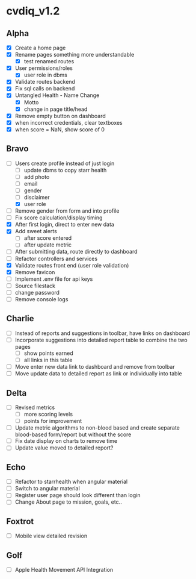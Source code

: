 # cvdiq_v1.2

## Alpha
- [x] Create a home page
- [x] Rename pages something more understandable
	- [x] test renamed routes
- [x] User permissions/roles
	- [x] user role in dbms
- [x] Validate routes backend
- [x] Fix sql calls on backend
- [x] Untangled Health - Name Change
	- [x] Motto
	- [x] change in page title/head
- [x] Remove empty button on dashboard
- [x] when incorrect credentials, clear textboxes
- [x] when score = NaN, show score of 0

## Bravo
- [ ] Users create profile instead of just login
	- [ ] update dbms to copy starr health
	- [ ] add photo
	- [ ] email
	- [ ] gender
	- [ ] disclaimer
	- [x] user role
- [ ] Remove gender from form and into profile
- [ ] Fix score calculation/display timing
- [x] After first login, direct to enter new data
- [x] Add sweet alerts
	- [ ] after score entered
	- [ ] after update metric
- [ ] After submitting data, route directly to dashboard
- [ ] Refactor controllers and services
- [x] Validate routes front end (user role validation)
- [x] Remove favicon
- [ ] Implement .env file for api keys
- [ ] Source filestack
- [ ] change password
- [ ] Remove console logs

## Charlie
- [ ] Instead of reports and suggestions in toolbar, have links on dashboard
- [ ] Incorporate suggestions into detailed report table to combine the two pages
	- [ ] show points earned
	- [ ] all links in this table
- [ ] Move enter new data link to dashboard and remove from toolbar
- [ ] Move update data to detailed report as link or individually into table

## Delta
- [ ] Revised metrics
	- [ ] more scoring levels
	- [ ] points for improvement
- [ ] Update metric algorithms to non-blood based and create separate blood-based form/report but without the score
- [ ] Fix date display on charts to remove time
- [ ] Update value moved to detailed report?

## Echo
- [ ] Refactor to starrhealth when angular material
- [ ] Switch to angular material
- [ ] Register user page should look different than login
- [ ] Change About page to mission, goals, etc..

## Foxtrot
- [ ] Mobile view detailed revision

## Golf
- [ ] Apple Health Movement API Integration
